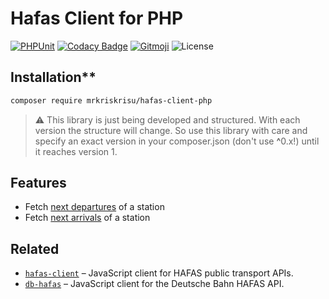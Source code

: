 # Hafas Client for PHP

[![PHPUnit](https://github.com/MrKrisKrisu/hafas-client-php/actions/workflows/phpunit.yml/badge.svg)](https://github.com/MrKrisKrisu/hafas-client-php/actions/workflows/phpunit.yml)
[![Codacy Badge](https://app.codacy.com/project/badge/Grade/581efdb930e7487d99edb6cf464ba96d)](https://www.codacy.com/gh/MrKrisKrisu/hafas-client-php/dashboard?utm_source=github.com&amp;utm_medium=referral&amp;utm_content=MrKrisKrisu/hafas-client-php&amp;utm_campaign=Badge_Grade)
[![Gitmoji](https://img.shields.io/badge/gitmoji-%20😜%20😍-FFDD67.svg)](https://gitmoji.dev)
![License](https://img.shields.io/github/license/MrKrisKrisu/hafas-client-php)

## Installation**

```bash
composer require mrkriskrisu/hafas-client-php
```

> :warning: This library is just being developed and structured. With each version the structure will change. So use this
> library with care and specify an exact version in your composer.json (don't use <b>^</b>0.x!) until it reaches version 1.

## Features

- Fetch [next departures](https://github.com/MrKrisKrisu/hafas-client-php/blob/main/examples/FetchDepartures.php) of a
  station
- Fetch [next arrivals](https://github.com/MrKrisKrisu/hafas-client-php/blob/main/examples/FetchArrivals.php) of a
  station

## Related

- [`hafas-client`](https://github.com/public-transport/hafas-client) – JavaScript client for HAFAS public transport
  APIs.
- [`db-hafas`](https://github.com/public-transport/db-hafas) – JavaScript client for the Deutsche Bahn HAFAS API.
